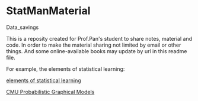 # StatManMaterial
Data_savings

This is a reposity created for Prof.Pan's student to share notes, material and code. In order to make the material sharing not limited by email or other things.
And some online-available books may update by url in this readme file.

For example, the elements of statistical learning:

[elements of statistical learning](https://web.stanford.edu/~hastie/Papers/ESLII.pdf)

[CMU Probabilistic Graphical Models](http://www.cs.cmu.edu/~epxing/Class/10708-14/lecture.html)

